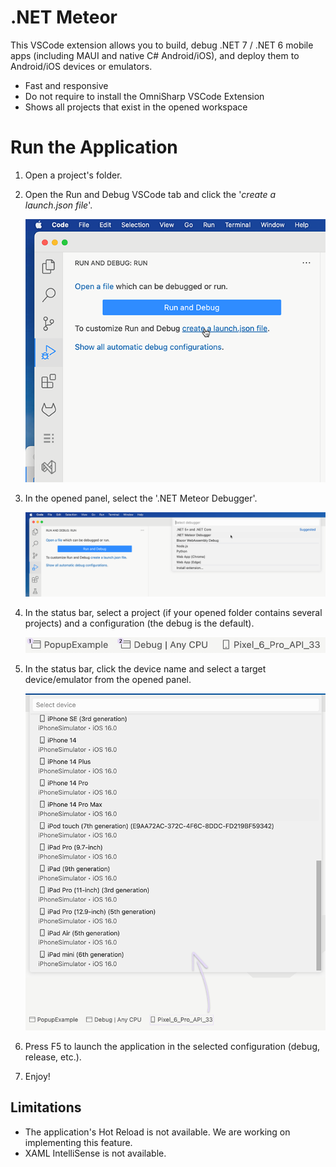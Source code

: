 # .NET Meteor

This VSCode extension allows you to build, debug .NET 7 / .NET 6 mobile apps (including MAUI and native C# Android/iOS), and deploy them to Android/iOS devices or emulators.

* Fast and responsive
* Do not require to install the OmniSharp VSCode Extension
* Shows all projects that exist in the opened workspace

# Run the Application

1. Open a project's folder.
1. Open the Run and Debug VSCode tab and click the '_create a launch.json file_'.

    ![image](./img/build-file.png)
    
1. In the opened panel, select the '.NET Meteor Debugger'.

    ![image](./img/debugger.png)
    
1. In the status bar, select a project (if your opened folder contains several projects) and a configuration (the debug is the default).

    ![image](./img/status-1.png)

    
3. In the status bar, click the device name and select a target device/emulator from the opened panel.

    ![image](./img/devices.png)

1. Press F5 to launch the application in the selected configuration (debug, release, etc.). 
1. Enjoy!

## Limitations

* The application's Hot Reload is not available. We are working on implementing this feature.
* XAML IntelliSense is not available.

